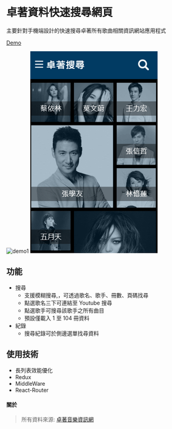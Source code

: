 # 卓著資料快速搜尋網頁

主要針對手機端設計的快速搜尋卓著所有歌曲相關資訊網站應用程式

[Demo](https://shinenic.github.io/zhuozhe-quick-search/)

![demo1](https://github.com/shinenic/zhuozhe-quick-search/blob/master/demo1.gif) ![demo2](https://github.com/shinenic/zhuozhe-quick-search/blob/master/demo2.gif)





## 功能

* 搜尋
  * 支援模糊搜尋,，可透過歌名、歌手、冊數、頁碼找尋
  * 點選歌名三下可連結至 Youtube 搜尋
  * 點選歌手可搜尋該歌手之所有曲目
  * 預設僅載入 1 至 104 冊資料
* 紀錄
  * 搜尋紀錄可於側邊選單找尋資料





## 使用技術

* 長列表效能優化
* Redux
* MiddleWare
* React-Router





#### 關於

> 所有資料來源: [卓著音樂資訊網](http://www.musicbook.com.tw/searchSong/index.asp)











